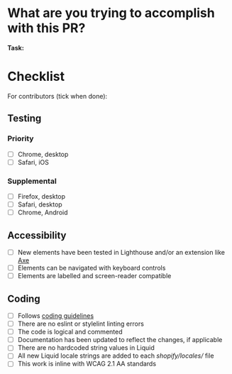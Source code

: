 # What are you trying to accomplish with this PR?

<!--
Provide a detailed description of the objective of this pull request.
Are you fixing a bug? Are you adding a new requested feature?
Use the appropriate PR labels.
-->

**Task:** <!-- Jira task ID, e.g. DAWN-123 -->

# Checklist
For contributors (tick when done):

## Testing

### Priority
- [ ] Chrome, desktop
- [ ] Safari, iOS
### Supplemental
- [ ] Firefox, desktop
- [ ] Safari, desktop
- [ ] Chrome, Android

## Accessibility
- [ ] New elements have been tested in Lighthouse and/or an extension like [Axe](https://chrome.google.com/webstore/detail/axe-devtools-web-accessib/lhdoppojpmngadmnindnejefpokejbdd)
- [ ] Elements can be navigated with keyboard controls
- [ ] Elements are labelled and screen-reader compatible

## Coding
- [ ] Follows [coding guidelines](https://github.com/we-make-websites/wmw-coding-guidelines)
- [ ] There are no eslint or stylelint linting errors
- [ ] The code is logical and commented
- [ ] Documentation has been updated to reflect the changes, if applicable
- [ ] There are no hardcoded string values in Liquid
- [ ] All new Liquid locale strings are added to each _shopify/locales/_ file
- [ ] This work is inline with WCAG 2.1 AA standards
